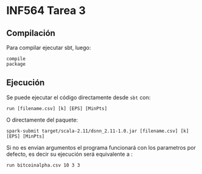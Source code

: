 # INF564 Tarea 3

## Compilación
Para compilar ejecutar sbt, luego:

    compile
    package

## Ejecución
Se puede ejecutar el código directamente desde `sbt` con:
    
    run [filename.csv] [k] [EPS] [MinPts]

O directamente del paquete:
    
    spark-submit target/scala-2.11/dsnn_2.11-1.0.jar [filename.csv] [k] [EPS] [MinPts]

Si no es envian argumentos el programa funcionará con los parametros por defecto, es decir su ejecución será equivalente a :
    
    run bitcoinalpha.csv 10 3 3

